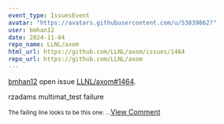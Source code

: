 ```yaml
---
event_type: IssuesEvent
avatar: "https://avatars.githubusercontent.com/u/53839862?"
user: bmhan12
date: 2024-11-04
repo_name: LLNL/axom
html_url: https://github.com/LLNL/axom/issues/1464
repo_url: https://github.com/LLNL/axom
---
```


<a href='https://github.com/bmhan12' target='_blank'>bmhan12</a> open issue <a href='https://github.com/LLNL/axom/issues/1464' target='_blank'>LLNL/axom#1464</a>.

<p>rzadams multimat_test failure</p><small>The failing line looks to be this one:...</small><a href='https://github.com/LLNL/axom/issues/1464' target='_blank'>View Comment</a>